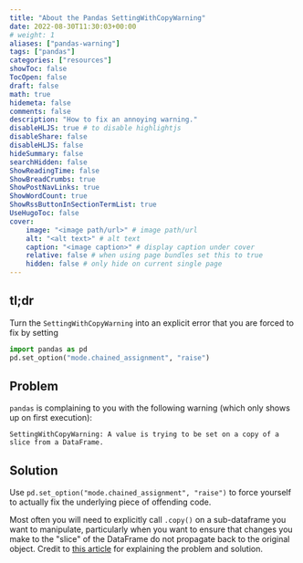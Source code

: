 ```yaml
---
title: "About the Pandas SettingWithCopyWarning"
date: 2022-08-30T11:30:03+00:00
# weight: 1
aliases: ["pandas-warning"]
tags: ["pandas"]
categories: ["resources"]
showToc: false
TocOpen: false
draft: false
math: true
hidemeta: false
comments: false
description: "How to fix an annoying warning."
disableHLJS: true # to disable highlightjs
disableShare: false
disableHLJS: false
hideSummary: false
searchHidden: false
ShowReadingTime: false
ShowBreadCrumbs: true
ShowPostNavLinks: true
ShowWordCount: true
ShowRssButtonInSectionTermList: true
UseHugoToc: false
cover:
    image: "<image path/url>" # image path/url
    alt: "<alt text>" # alt text
    caption: "<image caption>" # display caption under cover
    relative: false # when using page bundles set this to true
    hidden: false # only hide on current single page
---
```



## tl;dr
Turn the `SettingWithCopyWarning` into an explicit error that you are forced to fix by setting

```python
import pandas as pd
pd.set_option("mode.chained_assignment", "raise")
```

## Problem
`pandas` is complaining to you with the following warning (which only shows up on first execution):

```
SettingWithCopyWarning: A value is trying to be set on a copy of a slice from a DataFrame.
```

## Solution

Use `pd.set_option("mode.chained_assignment", "raise")` to force yourself to actually fix the underlying piece of offending code.

Most often you will need to explicitly call `.copy()` on a sub-dataframe you want to manipulate, particularly when you want to ensure that changes you make to the "slice" of the DataFrame do not propagate back to the original object.
Credit to [this article][tds] for explaining the problem and solution.

[tds]: https://towardsdatasceince.com/settingwithcopywarning-in-pandas-782e4aa54ff7#0e7a

